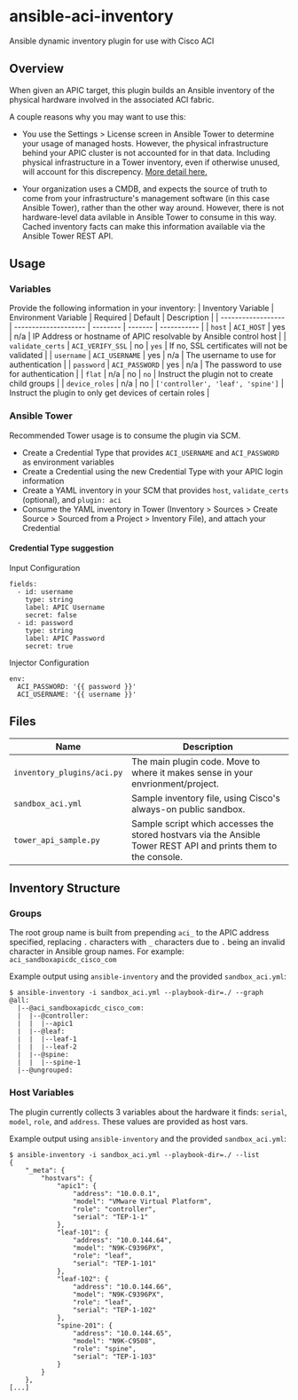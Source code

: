 # ansible-aci-inventory
Ansible dynamic inventory plugin for use with Cisco ACI
## Overview
When given an APIC target, this plugin builds an Ansible inventory of the physical hardware involved in the associated ACI fabric.

A couple reasons why you may want to use this:

- You use the Settings > License screen in Ansible Tower to determine your usage of managed hosts. However, the physical infrastructure behind your APIC cluster is not accounted for in that data. Including physical infrastructure in a Tower inventory, even if otherwise unused, will account for this discrepency. [More detail here.](https://access.redhat.com/articles/3331481)

- Your organization uses a CMDB, and expects the source of truth to come from your infrastructure's management software (in this case Ansible Tower), rather than the other way around. However, there is not hardware-level data avilable in Ansible Tower to consume in this way. Cached inventory facts can make this information available via the Ansible Tower REST API.

## Usage

### Variables

Provide the following information in your inventory:
| Inventory Variable | Environment Variable | Required | Default                           | Description                                                       |
| ------------------ | -------------------- | -------- | -------                           | -----------                                                       |
| `host`             | `ACI_HOST`           | yes      | n/a                               | IP Address or hostname of APIC resolvable by Ansible control host |
| `validate_certs`   | `ACI_VERIFY_SSL`     | no       | `yes`                             | If no, SSL certificates will not be validated                     |
| `username`         | `ACI_USERNAME`       | yes      | n/a                               | The username to use for authentication                            |
| `password`         | `ACI_PASSWORD`       | yes      | n/a                               | The password to use for authentication                            |
| `flat`             | n/a                  | no       | `no`                              | Instruct the plugin not to create child groups                    |
| `device_roles`     | n/a                  | no       | `['controller', 'leaf', 'spine']` | Instruct the plugin to only get devices of certain roles          |

### Ansible Tower

Recommended Tower usage is to consume the plugin via SCM.

- Create a Credential Type that provides `ACI_USERNAME` and `ACI_PASSWORD` as environment variables
- Create a Credential using the new Credential Type with your APIC login information
- Create a YAML inventory in your SCM that provides `host`, `validate_certs` (optional), and `plugin: aci`
- Consume the YAML inventory in Tower (Inventory > Sources > Create Source > Sourced from a Project > Inventory File), and attach your Credential

#### Credential Type suggestion

Input Configuration
```
fields:
  - id: username
    type: string
    label: APIC Username
    secret: false
  - id: password
    type: string
    label: APIC Password
    secret: true
```

Injector Configuration
```
env:
  ACI_PASSWORD: '{{ password }}'
  ACI_USERNAME: '{{ username }}'
```

## Files
| Name                       | Description                                                                                                     |
| ----                       | -----------                                                                                                     |
| `inventory_plugins/aci.py` | The main plugin code. Move to where it makes sense in your envrionment/project.                                 |
| `sandbox_aci.yml`          | Sample inventory file, using Cisco's always-on public sandbox.                                                  |
| `tower_api_sample.py`      | Sample script which accesses the stored hostvars via the Ansible Tower REST API and prints them to the console. |

## Inventory Structure

### Groups
The root group name is built from prepending `aci_` to the APIC address specified, replacing `.` characters with `_` characters due to `.` being an invalid character in Ansible group names. For example: `aci_sandboxapicdc_cisco_com`

Example output using `ansible-inventory` and the provided `sandbox_aci.yml`:
```
$ ansible-inventory -i sandbox_aci.yml --playbook-dir=./ --graph
@all:
  |--@aci_sandboxapicdc_cisco_com:
  |  |--@controller:
  |  |  |--apic1
  |  |--@leaf:
  |  |  |--leaf-1
  |  |  |--leaf-2
  |  |--@spine:
  |  |  |--spine-1
  |--@ungrouped:
```

### Host Variables
The plugin currently collects 3 variables about the hardware it finds: `serial`, `model`, `role`, and `address`. These values are provided as host vars.

Example output using `ansible-inventory` and the provided `sandbox_aci.yml`:
```
$ ansible-inventory -i sandbox_aci.yml --playbook-dir=./ --list
{
    "_meta": {
        "hostvars": {
            "apic1": {
                "address": "10.0.0.1",
                "model": "VMware Virtual Platform",
                "role": "controller",
                "serial": "TEP-1-1"
            },
            "leaf-101": {
                "address": "10.0.144.64",
                "model": "N9K-C9396PX",
                "role": "leaf",
                "serial": "TEP-1-101"
            },
            "leaf-102": {
                "address": "10.0.144.66",
                "model": "N9K-C9396PX",
                "role": "leaf",
                "serial": "TEP-1-102"
            },
            "spine-201": {
                "address": "10.0.144.65",
                "model": "N9K-C9508",
                "role": "spine",
                "serial": "TEP-1-103"
            }
        }
    },
[...]
```
